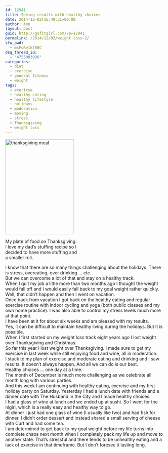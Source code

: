 ```yaml
---
id: 12941
title: Seeing results with healthy choices
date: 2014-12-02T16:49:31+00:00
author: Ann
layout: post
guid: http://gofitgirl.com/?p=12941
permalink: /2014/12/02/weight-loss-2/
sfw_pwd:
  - msFoRe1kf00C
dsq_thread_id:
  - "4753083036"
categories:
  - diet
  - exercise
  - general fitness
  - weight
tags:
  - exericse
  - healthy eating
  - healthy lifestyle
  - holidays
  - moderation
  - moving
  - stress
  - Thanksgiving
  - weight loss
---
```

<div id="attachment_12913" style="width: 227px" class="wp-caption alignleft">
  <a href="http://gofitgirl.com/2014/12/1214-mc/photo-3-5/" rel="attachment wp-att-12913"><img class="wp-image-12913 size-medium" src="http://gofitgirl.com/wp-content/uploads/2014/11/photo-31-e1417452401863-217x300.jpg" alt="thanksgiving meal" width="217" height="300" /></a>
  
  <p class="wp-caption-text">
    My plate of food on Thanksgiving. I love my dad&#8217;s stuffing recipe so I decided to have more stuffing and a smaller roll.
  </p>
</div>

  
I know that there are so many things challenging about the holidays. There is stress, overeating, over drinking &#8230; etc.  
But we can overcome a lot of that and stay on a healthy track.  
When I quit my job a little more than two months ago I thought the weight would fall off and I would easily fall back to my goal weight rather quickly.  
Well, that didn&#8217;t happen and then I went on vacation.  
Once back from vacation I got back on the healthy eating and regular exercise routine with indoor cycling and yoga (both public classes and my own home practice). I was also able to control my stress levels much more at that point.  
I have been at it for about six weeks and am pleased with my results.  
Yes, it can be difficult to maintain healthy living during the holidays. But it is possible.  
When I first started on my weight loss track eight years ago I lost weight over Thanksgiving and Christmas.  
So far this year I lost weight over Thanksgiving. I made sure to get my exercise in last week while still enjoying food and wine, all in moderation.  
I stuck to my plan of exercise and moderate eating and drinking and I saw results. It doesn&#8217;t always happen. And all we can do is our best.  
Healthy choices &#8230; one day at a time.  
The month of December is much more challenging as we celebrate all month long with various parties.  
And this week I am continuing with healthy eating, exercise and my first holiday party on Saturday. Yesterday I had a lunch date with friends and a dinner date with The Husband in the City and I made healthy choices.  
I had a glass of wine at lunch and we ended up at sushi. So I went for the nigiri, which is a really easy and healthy way to go.  
At dinner I just had one glass of wine (I usually like two) and had fish for dinner. I didn&#8217;t order dessert and instead shared a small serving of cheese with Curt and had some tea.  
I am determined to get back to my goal weight before my life turns into complete chaos next month when I completely pack my life up and move to another state. That&#8217;s stressful and there tends to be unhealthy eating and a lack of exercise in that timeframe. But I don&#8217;t foresee it lasting long.